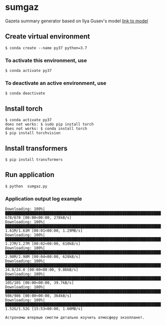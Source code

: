 # sumgaz
Gazeta summary generator based on Ilya Gusev's model 
[link to model](https://huggingface.co/IlyaGusev/rugpt3medium_sum_gazeta)

## Create virtual environment
```
$ conda create --name py37 python=3.7
```

### To activate this environment, use
```
$ conda activate py37
```

### To deactivate an active environment, use
```
$ conda deactivate
```
## Install torch
```
$ conda activate py37
does not works: $ sudo pip install torch
does not works: $ conda install torch
$ pip install torchvision 
```

## Install transformers
```
$ pip install transformers
```

## Run application
```
$ python  sumgaz.py 
```
### Application output log example
```
Downloading: 100%|███████████████████████████████████████████████████████████████████████████████████████████████████████████████████████████████| 678/678 [00:00<00:00, 278kB/s]
Downloading: 100%|██████████████████████████████████████████████████████████████████████████████████████████████████████████████████████████| 1.61M/1.61M [00:01<00:00, 1.29MB/s]
Downloading: 100%|███████████████████████████████████████████████████████████████████████████████████████████████████████████████████████████| 1.27M/1.27M [00:02<00:00, 610kB/s]
Downloading: 100%|███████████████████████████████████████████████████████████████████████████████████████████████████████████████████████████| 2.98M/2.98M [00:04<00:00, 628kB/s]
Downloading: 100%|████████████████████████████████████████████████████████████████████████████████████████████████████████████████████████████| 24.0/24.0 [00:00<00:00, 9.86kB/s]
Downloading: 100%|██████████████████████████████████████████████████████████████████████████████████████████████████████████████████████████████| 105/105 [00:00<00:00, 39.7kB/s]
Downloading: 100%|███████████████████████████████████████████████████████████████████████████████████████████████████████████████████████████████| 986/986 [00:00<00:00, 364kB/s]
Downloading: 100%|██████████████████████████████████████████████████████████████████████████████████████████████████████████████████████████| 1.52G/1.52G [15:53<00:00, 1.60MB/s]

Астрономы впервые смогли детально изучить атмосферу экзопланет.
```


